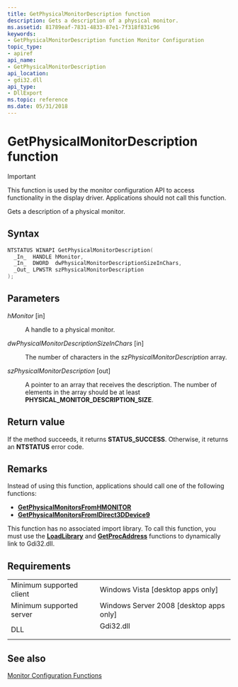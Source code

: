 ```yaml
---
title: GetPhysicalMonitorDescription function
description: Gets a description of a physical monitor.
ms.assetid: 81789eaf-7831-4833-87e1-7f318f831c96
keywords:
- GetPhysicalMonitorDescription function Monitor Configuration
topic_type:
- apiref
api_name:
- GetPhysicalMonitorDescription
api_location:
- gdi32.dll
api_type:
- DllExport
ms.topic: reference
ms.date: 05/31/2018
---
```


# GetPhysicalMonitorDescription function

> [!IMPORTANT]
> This function is used by the monitor configuration API to access functionality in the display driver. Applications should not call this function.

 

Gets a description of a physical monitor.

## Syntax


```C++
NTSTATUS WINAPI GetPhysicalMonitorDescription(
  _In_  HANDLE hMonitor,
  _In_  DWORD  dwPhysicalMonitorDescriptionSizeInChars,
  _Out_ LPWSTR szPhysicalMonitorDescription
);
```



## Parameters

<dl> <dt>

*hMonitor* \[in\]
</dt> <dd>

A handle to a physical monitor.

</dd> <dt>

*dwPhysicalMonitorDescriptionSizeInChars* \[in\]
</dt> <dd>

The number of characters in the *szPhysicalMonitorDescription* array.

</dd> <dt>

*szPhysicalMonitorDescription* \[out\]
</dt> <dd>

A pointer to an array that receives the description. The number of elements in the array should be at least **PHYSICAL\_MONITOR\_DESCRIPTION\_SIZE**.

</dd> </dl>

## Return value

If the method succeeds, it returns **STATUS\_SUCCESS**. Otherwise, it returns an **NTSTATUS** error code.

## Remarks

Instead of using this function, applications should call one of the following functions:

-   [**GetPhysicalMonitorsFromHMONITOR**](/windows/desktop/api/PhysicalMonitorEnumerationAPI/nf-physicalmonitorenumerationapi-getphysicalmonitorsfromhmonitor)
-   [**GetPhysicalMonitorsFromIDirect3DDevice9**](/windows/desktop/api/PhysicalMonitorEnumerationAPI/nf-physicalmonitorenumerationapi-getphysicalmonitorsfromidirect3ddevice9)

This function has no associated import library. To call this function, you must use the [**LoadLibrary**](/windows/desktop/api/libloaderapi/nf-libloaderapi-loadlibrarya) and [**GetProcAddress**](/windows/desktop/api/libloaderapi/nf-libloaderapi-getprocaddress) functions to dynamically link to Gdi32.dll.

## Requirements



|                                     |                                                                                      |
|-------------------------------------|--------------------------------------------------------------------------------------|
| Minimum supported client<br/> | Windows Vista \[desktop apps only\]<br/>                                       |
| Minimum supported server<br/> | Windows Server 2008 \[desktop apps only\]<br/>                                 |
| DLL<br/>                      | <dl> <dt>Gdi32.dll</dt> </dl> |



## See also

<dl> <dt>

[Monitor Configuration Functions](monitor-configuration-functions.md)
</dt> </dl>

 

